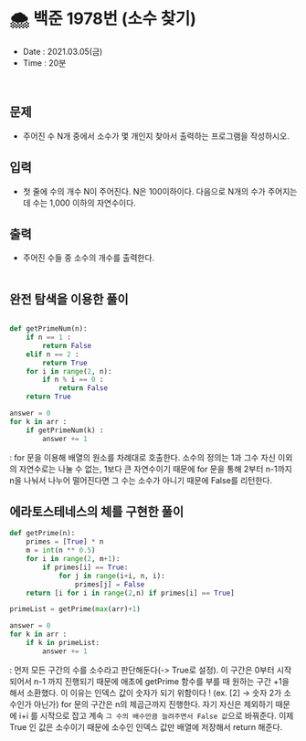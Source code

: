 # 🌨 백준 1978번 (소수 찾기)
- Date : 2021.03.05(금)
- Time : 20분
<br>

## 문제

- 주어진 수 N개 중에서 소수가 몇 개인지 찾아서 출력하는 프로그램을 작성하시오.


## 입력

- 첫 줄에 수의 개수 N이 주어진다. N은 100이하이다. 다음으로 N개의 수가 주어지는데 수는 1,000 이하의 자연수이다.

## 출력
- 주어진 수들 중 소수의 개수를 출력한다.
<br><br>

## 완전 탐색을 이용한 풀이
```python

def getPrimeNum(n):
    if n == 1 :
        return False
    elif n == 2 :
        return True
    for i in range(2, n):
        if n % i == 0 :
            return False
    return True

answer = 0
for k in arr :
    if getPrimeNum(k) :
        answer += 1

```
: for 문을 이용해 배열의 원소를 차례대로 호출한다. 소수의 정의는 1과 그수 자신 이외의 자연수로는 나눌 수 없는, 1보다 큰 자연수이기 때문에 for 문을 통해 2부터 n-1까지 n을 나눠서 나누어 떨어진다면 그 수는 소수가 아니기 때문에 False를 리턴한다.

## 에라토스테네스의 체를 구현한 풀이
```python
def getPrime(n):
    primes = [True] * n
    m = int(n ** 0.5)
    for i in range(2, m+1):
        if primes[i] == True:
            for j in range(i+i, n, i):
                primes[j] = False
    return [i for i in range(2,n) if primes[i] == True]

primeList = getPrime(max(arr)+1)

answer = 0
for k in arr :
    if k in primeList:
        answer += 1
```
: 먼저 모든 구간의 수를 소수라고 판단해둔다(-> True로 설정). 이 구간은 0부터 시작되어서 n-1 까지 진행되기 때문에 애초에 getPrime 함수를 부를 때 원하는 구간 +1을 해서 소환했다. 이 이유는 인덱스 값이 숫자가 되기 위함이다 ! (ex. [2] -> 숫자 2가 소수인가 아닌가) for 문의 구간은 n의 제곱근까지 진행한다. 자기 자신은 제외하기 때문에 i+i 를 시작으로 잡고 계속 ```그 수의 배수만큼 늘려주면서 False 값```으로 바꿔준다. 이제 True 인 값은 소수이기 때문에 소수인 인덱스 값만 배열에 저장해서 return 해준다.